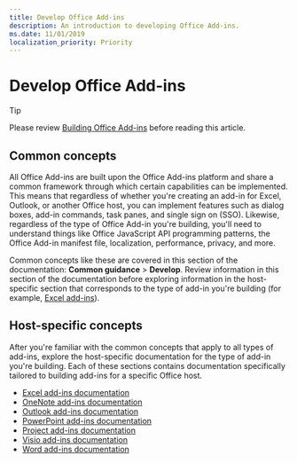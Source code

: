 ```yaml
---
title: Develop Office Add-ins
description: An introduction to developing Office Add-ins.
ms.date: 11/01/2019
localization_priority: Priority
---
```


# Develop Office Add-ins

> [!TIP]
> Please review [Building Office Add-ins](../overview/office-add-ins-fundamentals.md) before reading this article.

## Common concepts

All Office Add-ins are built upon the Office Add-ins platform and share a common framework through which certain capabilities can be implemented. This means that regardless of whether you're creating an add-in for Excel, Outlook, or another Office host, you can implement features such as dialog boxes, add-in commands, task panes, and single sign on (SSO). Likewise, regardless of the type of Office Add-in you're building, you'll need to understand things like Office JavaScript API programming patterns, the Office Add-in manifest file, localization, performance, privacy, and more.

Common concepts like these are covered in this section of the documentation: **Common guidance** > **Develop**. Review information in this section of the documentation before exploring information in the host-specific section that corresponds to the type of add-in you're building (for example, [Excel add-ins](../excel/index.md)).

## Host-specific concepts

After you're familiar with the common concepts that apply to all types of add-ins, explore the host-specific documentation for the type of add-in you're building. Each of these sections contains documentation specifically tailored to building add-ins for a specific Office host.

- [Excel add-ins documentation](../excel/index.md)
- [OneNote add-ins documentation](../onenote/index.md)
- [Outlook add-ins documentation](../outlook/index.md)
- [PowerPoint add-ins documentation](../powerpoint/index.md)
- [Project add-ins documentation](../project/index.md)
- [Visio add-ins documentation](../visio/index.md)
- [Word add-ins documentation](../word/index.md)
